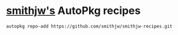 [smithjw's](https://twitter.com/smithjw) AutoPkg recipes
===============

`autopkg repo-add https://github.com/smithjw/smithjw-recipes.git`
